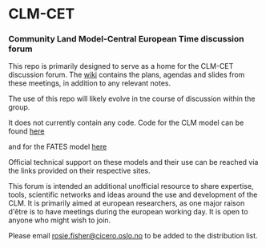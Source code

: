 # CLM-CET
### Community Land Model-Central European Time discussion forum 

This repo is primarily designed to serve as a home for the CLM-CET discussion forum. The [wiki](https://github.com/rosiealice/CLM-CET/wiki) contains the plans, agendas and slides from these meetings, in addition to any relevant notes. 

The use of this repo will likely evolve in tne course of discussion within the group. 

It does not currently contain any code. Code for the CLM model can be found [here](https://github.com/ESCOMP/ctsm)

and for the FATES model [here](https://github.com/NGEET/fates)

Official technical support on these models and their use can be reached via the links provided on their respective sites. 

This forum is intended an additional unofficial resource to share expertise, tools, scientific networks and ideas around the use and development of the CLM. It is primarily aimed at european researchers, as one major raison d'être is to have meetings during the european working day. It is open to anyone who might wish to join. 

Please email rosie.fisher@cicero.oslo.no to be added to the distribution list. 





